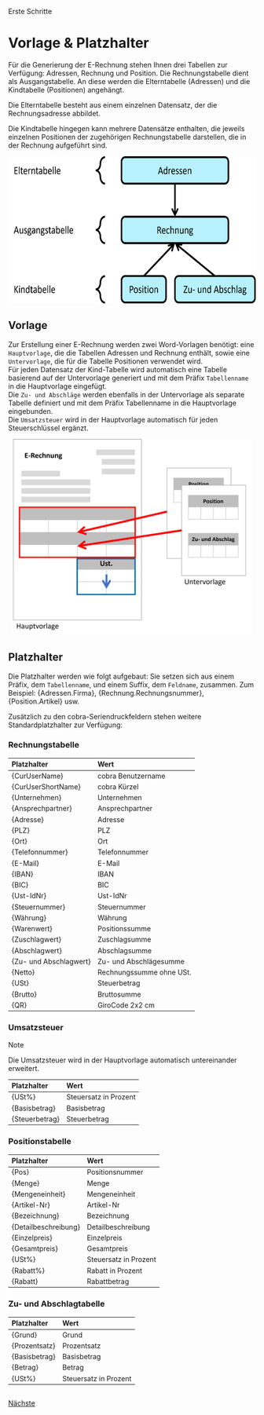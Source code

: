 Erste Schritte

# Vorlage & Platzhalter

Für die Generierung der E-Rechnung stehen Ihnen drei Tabellen zur Verfügung: Adressen, Rechnung und Position. 
Die Rechnungstabelle dient als Ausgangstabelle. An diese werden die Elterntabelle (Adressen) und die Kindtabelle  (Positionen) angehängt. 

Die Elterntabelle besteht aus einem einzelnen Datensatz, der die Rechnungsadresse abbildet. 

Die Kindtabelle hingegen kann mehrere Datensätze enthalten, die jeweils einzelnen Positionen der zugehörigen Rechnungstabelle darstellen, die in der Rechnung aufgeführt sind. 

<p align="center">
<img src="/docs/ERD-light.webp" alt="ERD" Height="300" />
</p>

## Vorlage

Zur Erstellung einer E-Rechnung werden zwei Word-Vorlagen benötigt: eine `Hauptvorlage`, die die Tabellen Adressen und Rechnung enthält, sowie eine `Untervorlage`, die für die Tabelle Positionen verwendet wird.   
Für jeden Datensatz der Kind-Tabelle wird automatisch eine Tabelle basierend auf der Untervorlage generiert und mit dem Präfix `Tabellenname` in die Hauptvorlage eingefügt.   
Die `Zu- und Abschläge` werden ebenfalls in der Untervorlage als separate Tabelle definiert und mit dem Präfix Tabellenname in die Hauptvorlage eingebunden.   
Die `Umsatzsteuer` wird in der Hauptvorlage automatisch für jeden Steuerschlüssel ergänzt. 

<p align="center">
<img src="/docs/Template-light.webp" alt="Template" Height="400" /> 
</p>

## Platzhalter

Die Platzhalter werden wie folgt aufgebaut: Sie setzen sich aus einem Präfix, dem `Tabellenname`, und einem Suffix, dem `Feldname`, zusammen. Zum Beispiel: {Adressen.Firma}, {Rechnung.Rechnungsnummer}, {Position.Artikel} usw.

Zusätzlich zu den cobra-Seriendruckfeldern stehen weitere Standardplatzhalter zur Verfügung:

### Rechnungstabelle

Platzhalter | Wert
:-- | :--
{CurUserName} | cobra Benutzername
{CurUserShortName} | cobra Kürzel
{Unternehmen} | Unternehmen
{Ansprechpartner} | Ansprechpartner
{Adresse} | Adresse
{PLZ} | PLZ
{Ort} | Ort
{Telefonnummer} | Telefonnummer
{E-Mail} | E-Mail
{IBAN} | IBAN
{BIC} | BIC
{Ust-IdNr} | Ust-IdNr
{Steuernummer} | Steuernummer
{Währung} | Währung
{Warenwert} | Positionssumme
{Zuschlagwert} | Zuschlagsumme
{Abschlagwert} | Abschlagsumme
{Zu- und Abschlagwert} | Zu- und Abschlägesumme
{Netto} | Rechnungssumme ohne USt.
{USt} | Steuerbetrag
{Brutto} | Bruttosumme
{QR} | GiroCode 2x2 cm 

### Umsatzsteuer

> [!NOTE]
> Die Umsatzsteuer wird in der Hauptvorlage automatisch untereinander erweitert.
 
Platzhalter  | Wert
:-- | :--
{USt%} | Steuersatz in Prozent
{Basisbetrag} | Basisbetrag
{Steuerbetrag} | Steuerbetrag

### Positionstabelle
  
Platzhalter  | Wert
:-- | :--
{Pos} | Positionsnummer
{Menge} | Menge 
{Mengeneinheit} | Mengeneinheit
{Artikel-Nr} | Artikel-Nr
{Bezeichnung} | Bezeichnung
{Detailbeschreibung} | Detailbeschreibung
{Einzelpreis} | Einzelpreis
{Gesamtpreis} | Gesamtpreis
{USt%} | Steuersatz in Prozent
{Rabatt%} | Rabatt in Prozent
{Rabatt} | Rabattbetrag 

### Zu- und Abschlagtabelle

Platzhalter  | Wert
:-- | :-- 
{Grund} | Grund
{Prozentsatz} | Prozentsatz
{Basisbetrag} | Basisbetrag
{Betrag} | Betrag
{USt%} | Steuersatz in Prozent

##

[Nächste](./Installation.md) 
